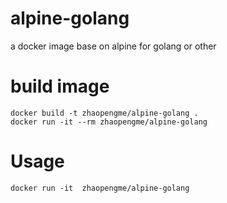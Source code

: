 # alpine-golang
a docker image base on alpine for golang or other

# build image
```
docker build -t zhaopengme/alpine-golang .
docker run -it --rm zhaopengme/alpine-golang
```
# Usage
```
docker run -it  zhaopengme/alpine-golang
```
